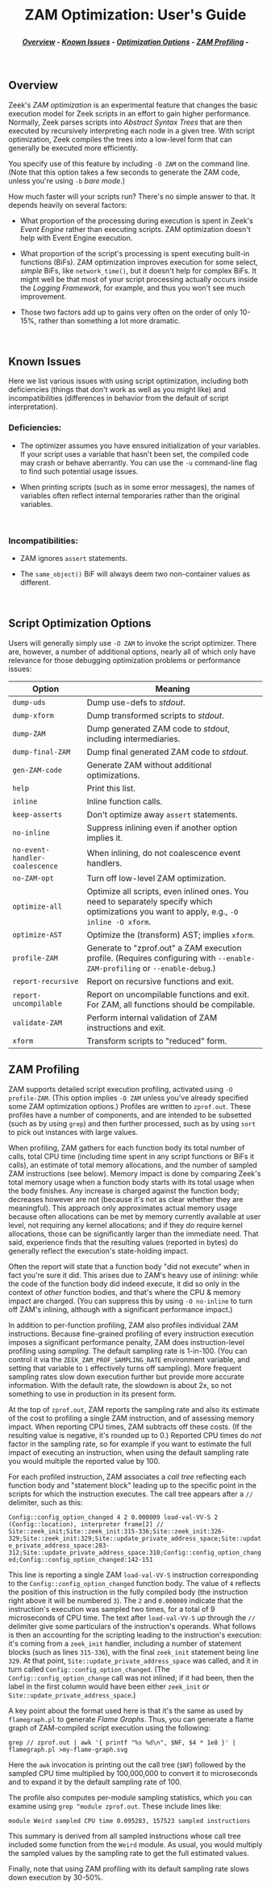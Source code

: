 <h1 align="center">

ZAM Optimization: User's Guide

</h1><h4 align="center">

[_Overview_](#overview) -
[_Known Issues_](#known-issues) -
[_Optimization Options_](#script-optimization-options) -
[_ZAM Profiling_](#ZAM-profiling) -

</h4>


<br>

<a name="overview"></a>
## Overview

Zeek's _ZAM optimization_ is an experimental feature that changes the
basic execution model for Zeek scripts in an effort to gain higher
performance.   Normally, Zeek parses scripts into _Abstract Syntax Trees_
that are then executed by recursively interpreting each node in a given
tree.  With script optimization, Zeek compiles the trees into a low-level
form that can generally be executed more efficiently.

You specify use of this feature by including `-O ZAM` on the command line.
(Note that this option takes a few seconds to generate the ZAM code, unless
you're using `-b` _bare mode_.)

How much faster will your scripts run?  There's no simple answer to that.
It depends heavily on several factors:

* What proportion of the processing during execution is spent in Zeek's
_Event Engine_ rather than executing scripts.  ZAM optimization doesn't
help with Event Engine execution.

* What proportion of the script's processing is spent executing built-in
functions (BiFs).  ZAM optimization improves execution for some select,
_simple_ BiFs, like `network_time()`, but it doesn't help for complex BiFs.
It might well be that most of your script processing actually occurs inside
the _Logging Framework_, for example, and thus you won't see much improvement.

* Those two factors add up to gains very often on the order of only 10-15%,
rather than something a lot more dramatic.

<br>

<a name="known-issues"></a>
## Known Issues


Here we list various issues with using script optimization, including both
deficiencies (things that don't work as well as you might like)
and incompatibilities (differences in behavior from the default
of script interpretation).
<br>

### Deficiencies:

* The optimizer assumes you have ensured initialization of your variables.
If your script uses a variable that hasn't been set, the compiled code may
crash or behave aberrantly. You can use the `-u` command-line flag to find such potential usage issues.

* When printing scripts (such as in some error messages), the names of
variables often reflect internal temporaries rather than the original
variables.

<br>

### Incompatibilities:

* ZAM ignores `assert` statements.

* The `same_object()` BiF will always deem two non-container values as
different.

<br>

<a name="script-optimization-options"></a>
## Script Optimization Options

Users will generally simply use `-O ZAM` to invoke the script optimizer.
There are, however, a number of additional options, nearly all of which
only have relevance for those debugging optimization problems or performance
issues:

|Option|Meaning|
|---|---|
|`dump-uds`	|	Dump use-defs to _stdout_.|
|`dump-xform`	|	Dump transformed scripts to _stdout_.|
|`dump-ZAM`	|	Dump generated ZAM code to _stdout_, including intermediaries.|
|`dump-final-ZAM`	|	Dump final generated ZAM code to _stdout_.|
|`gen-ZAM-code`		|	Generate ZAM without additional optimizations.|
|`help`		|	Print this list.|
|`inline`		|	Inline function calls.|
|`keep-asserts`		|	Don't optimize away `assert` statements.|
|`no-inline`		|	Suppress inlining even if another option implies it.|
|`no-event-handler-coalescence`		|	When inlining, do not coalescence event handlers.|
|`no-ZAM-opt`	|	Turn off low-level ZAM optimization.|
|`optimize-all`	|	Optimize all scripts, even inlined ones. You need to separately specify which optimizations you want to apply, e.g., `-O inline -O xform`.|
|`optimize-AST`	|	Optimize the (transform) AST; implies `xform`.|
|`profile-ZAM`	|	Generate to "zprof.out" a ZAM execution profile. (Requires configuring with `--enable-ZAM-profiling` or `--enable-debug`.)|
|`report-recursive`	|	Report on recursive functions and exit.|
|`report-uncompilable`	|	Report on uncompilable functions and exit. For ZAM, all functions should be compilable.|
|`validate-ZAM`		|	Perform internal validation of ZAM instructions and exit.|
|`xform`		|	Transform scripts to "reduced" form.|

<a name="ZAM-profiling"></a>
## ZAM Profiling

ZAM supports detailed script execution profiling, activated using `-O
profile-ZAM`. (This option implies `-O ZAM` unless you've already specified
some ZAM optimization options.) Profiles are written to `zprof.out`. These
profiles have a number of components, and are intended to be subsetted
(such as by using `grep`) and then further processed, such as by using
`sort` to pick out instances with large values.

When profiling, ZAM gathers for each function body its total number of
calls, total CPU time (including time spent in any script functions or
BiFs it calls), an estimate of total memory allocations, and the number
of sampled ZAM instructions (see below). Memory impact is done by comparing
Zeek's total memory usage when a function body starts with its total usage
when the body finishes. Any increase is charged against the function body;
decreases however are not (because it's not as clear whether they are
meaningful). This approach only approximates actual memory usage because
often allocations can be met by memory currently available at user level,
not requiring any kernel allocations; and if they _do_ require kernel
allocations, those can be significantly larger than the immediate need.
That said, experience finds that the resulting values (reported in bytes)
do generally reflect the execution's state-holding impact.

Often the report will state that a function body "did not execute" when
in fact you're sure it did. This arises due to ZAM's heavy use of _inlining_:
while the code of the function body did indeed execute, it did so only in
the context of _other_ function bodies, and that's where the CPU & memory
impact are charged. (You can suppress this by using `-O no-inline` to turn
off ZAM's inlining, although with a significant performance impact.)

In addition to per-function profiling, ZAM also profiles individual ZAM
instructions. Because fine-grained profiling of every instruction execution
imposes a significant performance penalty,
ZAM does instruction-level profiling using _sampling_.  The default sampling
rate is 1-in-100. (You can control it via the `ZEEK_ZAM_PROF_SAMPLING_RATE`
environment variable, and setting that variable to `1` effectively turns
off sampling). More frequent sampling rates slow down execution further but
provide more accurate information. With the default rate, the slowdown is
about 2x, so not something to use in production in its present form.

At the top of `zprof.out`, ZAM reports the sampling rate and also its
estimate of the cost to profiling a single ZAM instruction, and of assessing
memory impact. When reporting CPU times, ZAM subtracts off these costs.
(If the resulting value is negative, it's rounded up to 0.) Reported CPU
times do _not_ factor in the sampling rate, so for example if you want to
estimate the full impact of executing an instruction, when using the default
sampling rate you would multiple the reported value by 100.

For each profiled instruction, ZAM associates a _call tree_ reflecting
each function body and "statement block" leading up to the specific point
in the scripts for which the instruction executes. The call tree appears
after a `//` delimiter, such as this:

`
Config::config_option_changed 4 2 0.000009 load-val-VV-S 2 (Config::location), interpreter frame[2] // Site::zeek_init;Site::zeek_init:315-336;Site::zeek_init:326-329;Site::zeek_init:329;Site::update_private_address_space;Site::update_private_address_space:283-312;Site::update_private_address_space:310;Config::config_option_changed;Config::config_option_changed:142-151
`

This line is reporting a single ZAM `load-val-VV-S` instruction corresponding
to the `Config::config_option_changed` function body. The value of `4`
reflects the position of this instruction in the fully compiled body (the
instruction right above it will be numbered `3`). The `2` and `0.000009`
indicate that the instruction's execution was sampled two times, for a
total of 9 microseconds of CPU time. The text after `load-val-VV-S` up
through the `//` delimiter give some particulars of the instruction's
operands. What follows is then an accounting for the scripting leading to
the instruction's execution: it's coming from a `zeek_init` handler,
including a number of statement blocks (such as lines `315-336`), with the
final `zeek_init` statement being line `329`. At that point,
`Site::update_private_address_space` was called, and it in turn called
`Config::config_option_changed`. (The `Config::config_option_change` call
was not inlined; if it had been, then the label in the first column would
have been either `zeek_init` or `Site::update_private_address_space`.)

A key point about the format used here is that it's the same as used by
`flamegraph.pl` to generate _Flame Graphs_. Thus, you can generate a flame
graph of ZAM-compiled script execution using the following:

`
grep // zprof.out | awk '{ printf "%s %d\n", $NF, $4 * 1e8 }' | flamegraph.pl >my-flame-graph.svg
`

Here the `awk` invocation is printing out the call tree (`$NF`) followed
by the sampled CPU time multiplied by 100,000,000 to convert it to
microseconds and to expand it by the default sampling rate of 100.

The profile also computes per-module sampling statistics, which you can
examine using `grep ^module zprof.out`. These include lines like:

`
module Weird sampled CPU time 0.095283, 157523 sampled instructions
`

This summary is derived from all sampled instructions whose call tree
included some function from the `Weird` module.  As usual, you would
multiply the sampled values by the sampling rate to get the full estimated
values.

Finally, note that using ZAM profiling with its default sampling rate slows
down execution by 30-50%.

<br>
<br>

